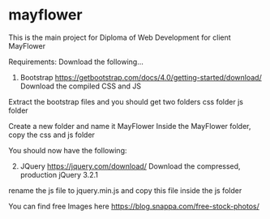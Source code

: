 # mayflower
This is the main project for Diploma of Web Development for client MayFlower

Requirements:
Download the following...
1. Bootstrap https://getbootstrap.com/docs/4.0/getting-started/download/
Download the compiled CSS and JS

Extract the bootstrap files and you should get two folders
css folder
js folder

Create a new folder and name it MayFlower
Inside the MayFlower folder, copy the css and js folder

You should now have the following:
<MayFlower>
  <css>
  <js>  


2. JQuery https://jquery.com/download/
Download the compressed, production jQuery 3.2.1

rename the js file to jquery.min.js and copy this file inside the js folder


You can find free Images here
https://blog.snappa.com/free-stock-photos/



